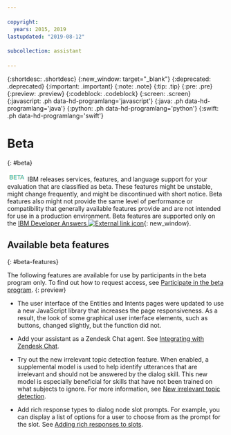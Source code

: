 ```yaml
---

copyright:
  years: 2015, 2019
lastupdated: "2019-08-12"

subcollection: assistant

---
```


{:shortdesc: .shortdesc}
{:new_window: target="_blank"}
{:deprecated: .deprecated}
{:important: .important}
{:note: .note}
{:tip: .tip}
{:pre: .pre}
{:preview: .preview}
{:codeblock: .codeblock}
{:screen: .screen}
{:javascript: .ph data-hd-programlang='javascript'}
{:java: .ph data-hd-programlang='java'}
{:python: .ph data-hd-programlang='python'}
{:swift: .ph data-hd-programlang='swift'}

# Beta
{: #beta}

![Beta](images/beta.png) IBM releases services, features, and language support for your evaluation that are classified as beta. These features might be unstable, might change frequently, and might be discontinued with short notice. Beta features also might not provide the same level of performance or compatibility that generally available features provide and are not intended for use in a production environment. Beta features are supported only on the [IBM Developer Answers ![External link icon](../../icons/launch-glyph.svg "External link icon")](https://developer.ibm.com/answers/topics/watson-assistant/){: new_window}.

## Available beta features
{: #beta-features}

The following features are available for use by participants in the beta program only. To find out how to request access, see [Participate in the beta program](/docs/services/assistant?topic=assistant-feedback#feedback-beta).
{: preview}

- The user interface of the Entities and Intents pages were updated to use a new JavaScript library that increases the page responsiveness. As a result, the look of some graphical user interface elements, such as buttons, changed slightly, but the function did not.

- Add your assistant as a Zendesk Chat agent. See [Integrating with Zendesk Chat](/docs/services/assistant?topic=assistant-deploy-zendesk).

- Try out the new irrelevant topic detection feature. When enabled, a supplemental model is used to help identify utterances that are irrelevant and should not be answered by the dialog skill. This new model is especially beneficial for skills that have not been trained on what subjects to ignore. For more information, see [New irrelevant topic detection](/docs/services/assistant?topic=assistant-irrelevance-detection).

- Add rich response types to dialog node slot prompts. For example, you can display a list of options for a user to choose from as the prompt for the slot. See [Adding rich responses to slots](dialog-slots-multimedia).